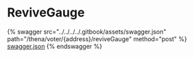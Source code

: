 # ReviveGauge

{% swagger src="../../../../.gitbook/assets/swagger.json" path="/thena/voter/{address}/reviveGauge" method="post" %}
[swagger.json](../../../../.gitbook/assets/swagger.json)
{% endswagger %}
